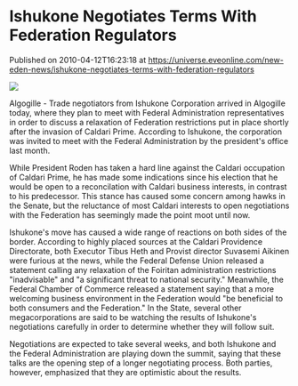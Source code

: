 # Ishukone Negotiates Terms With Federation Regulators
Published on 2010-04-12T16:23:18 at https://universe.eveonline.com/new-eden-news/ishukone-negotiates-terms-with-federation-regulators

![](http://www.eve-mercury.net/images/mercurybanner.png)  
  
Algogille - Trade negotiators from Ishukone Corporation arrived in Algogille today, where they plan to meet with Federal Administration representatives in order to discuss a relaxation of Federation restrictions put in place shortly after the invasion of Caldari Prime. According to Ishukone, the corporation was invited to meet with the Federal Administration by the president's office last month.

While President Roden has taken a hard line against the Caldari occupation of Caldari Prime, he has made some indications since his election that he would be open to a reconcilation with Caldari business interests, in contrast to his predecessor. This stance has caused some concern among hawks in the Senate, but the reluctance of most Caldari interests to open negotiations with the Federation has seemingly made the point moot until now.

Ishukone's move has caused a wide range of reactions on both sides of the border. According to highly placed sources at the Caldari Providence Directorate, both Executor Tibus Heth and Provist director Suvasemi Aikinen were furious at the news, while the Federal Defense Union released a statement calling any relaxation of the Foiritan administration restrictions "inadvisable" and "a significant threat to national security." Meanwhile, the Federal Chamber of Commerce released a statement saying that a more welcoming business environment in the Federation would "be beneficial to both consumers and the Federation." In the State, several other megacorporations are said to be watching the results of Ishukone's negotiations carefully in order to determine whether they will follow suit.

Negotiations are expected to take several weeks, and both Ishukone and the Federal Administration are playing down the summit, saying that these talks are the opening step of a longer negotiating process. Both parties, however, emphasized that they are optimistic about the results.
